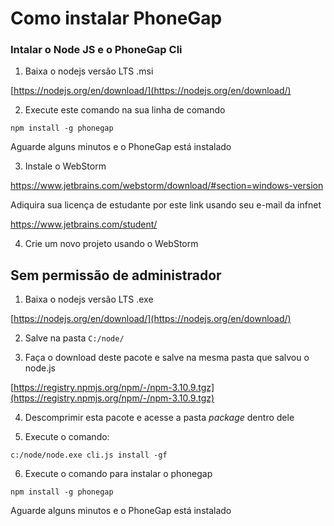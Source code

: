 # Como instalar PhoneGap

### Intalar o Node JS e o PhoneGap Cli

1. Baixa o nodejs versão LTS .msi

  [https://nodejs.org/en/download/](https://nodejs.org/en/download/)

2. Execute este comando na sua linha de comando
  ```
  npm install -g phonegap
  ```
  Aguarde alguns minutos e o PhoneGap está instalado

3. Instale o WebStorm

  https://www.jetbrains.com/webstorm/download/#section=windows-version
  
  Adiquira sua licença de estudante por este link usando seu e-mail da infnet
  
  https://www.jetbrains.com/student/

4. Crie um novo projeto usando o WebStorm

  



## Sem permissão de administrador

1. Baixa o nodejs versão LTS .exe

  [https://nodejs.org/en/download/](https://nodejs.org/en/download/)
  
2. Salve na pasta `C:/node/`

3. Faça o download deste pacote e salve na mesma pasta que salvou o node.js

  [https://registry.npmjs.org/npm/-/npm-3.10.9.tgz](https://registry.npmjs.org/npm/-/npm-3.10.9.tgz)
  
4. Descomprimir esta pacote e acesse a pasta *package* dentro dele

5. Execute o comando:

  ```
  c:/node/node.exe cli.js install -gf
  ```
  
6. Execute o comando para instalar o phonegap

  ```
  npm install -g phonegap
  ```
  Aguarde alguns minutos e o PhoneGap está instalado
